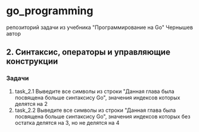 # go_programming
репозиторий задачи из учебника "Программирование на Go" Чернышев автор

## 2. Синтаксис, операторы и управляющие конструкции
### Задачи
1. task_2.1
    Выведите все символы из строки 
    "Данная глава была посвящена больше синтаксису Go",
    значения индексов которых делятся на 2
2. task_2.2
	Выведите все символы из строки 
	"Данная глава была посвящена больше синтаксису Go",
	значения индексов которых без остатка делятся на 3, но не делятся на 4
   

